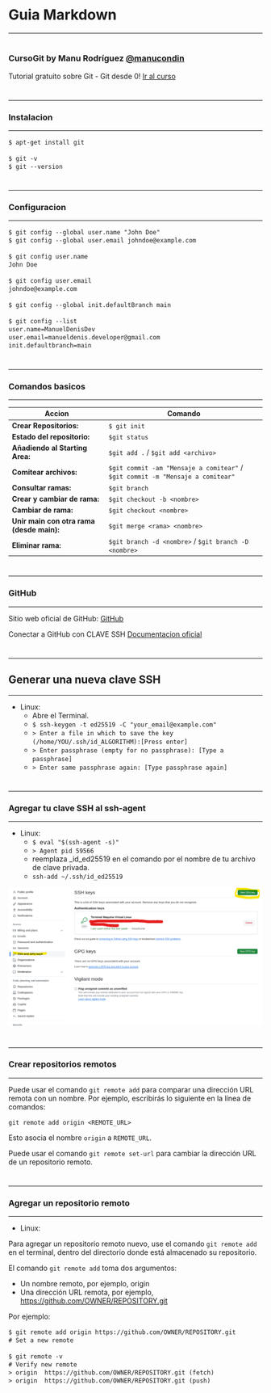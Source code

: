 #

# Guia Markdown

---

#

### CursoGit by Manu Rodríguez [@manucondin](https://github.com/manucodin/manucodin)

Tutorial gratuito sobre Git - Git desde 0! [Ir al curso](https://www.udemy.com/course/git-desde-cero/)

#

---

### Instalacion

---

```
$ apt-get install git

$ git -v
$ git --version
```

#

---

### Configuracion

---

```
$ git config --global user.name "John Doe"
$ git config --global user.email johndoe@example.com

$ git config user.name
John Doe

$ git config user.email
johndoe@example.com

$ git config --global init.defaultBranch main

$ git config --list
user.name=ManuelDenisDev
user.email=manueldenis.developer@gmail.com
init.defaultbranch=main

```

#

---

### Comandos basicos

---

| Accion                                    | Comando                                                                        |
| ----------------------------------------- | ------------------------------------------------------------------------------ |
| **Crear Repositorios:**                   | `$ git init`                                                                   |
| **Estado del repositorio:**               | `$git status`                                                                  |
| **Añadiendo al Starting Area:**           | `$git add .` / `$git add <archivo>`                                            |
| **Comitear archivos:**                    | `$git commit -am "Mensaje a comitear"` / `$git commit -m "Mensaje a comitear"` |
| **Consultar ramas:**                      | `$git branch`                                                                  |
| **Crear y cambiar de rama:**              | `$git checkout -b <nombre>`                                                    |
| **Cambiar de rama:**                      | `$git checkout <nombre>`                                                       |
| **Unir main con otra rama (desde main):** | `$git merge <rama> <nombre>`                                                   |
| **Eliminar rama:**                        | `$git branch -d <nombre>` / `$git branch -D <nombre>`                          |

#

---

### GitHub

---

Sitio web oficial de GitHub: [GitHub](https://github.com/)

Conectar a GitHub con CLAVE SSH [Documentacion oficial](https://docs.github.com/es/authentication/connecting-to-github-with-ssh)

#

---

## Generar una nueva clave SSH

---

-   Linux:
    -   Abre el Terminal.
    -   `$ ssh-keygen -t ed25519 -C "your_email@example.com"`
    -   `> Enter a file in which to save the key (/home/YOU/.ssh/id_ALGORITHM):[Press enter]`
    -   `> Enter passphrase (empty for no passphrase): [Type a passphrase]`
    -   `> Enter same passphrase again: [Type passphrase again]`

#

---

### Agregar tu clave SSH al ssh-agent

---

-   Linux:
    -   `$ eval "$(ssh-agent -s)"`
    -   `> Agent pid 59566`
    -   reemplaza \_id_ed25519 en el comando por el nombre de tu archivo de clave privada.
    -   `ssh-add ~/.ssh/id_ed25519`

![Imagen de github](./img/Captura%20de%20pantalla%202024-02-03%20152754.png)

#

---

### Crear repositorios remotos

---

Puede usar el comando `git remote add` para comparar una dirección URL remota con un nombre. Por ejemplo, escribirás lo siguiente en la línea de comandos:

```
git remote add origin <REMOTE_URL>
```

Esto asocia el nombre `origin` a `REMOTE_URL`.

Puede usar el comando `git remote set-url` para cambiar la dirección URL de un repositorio remoto.

#

---

### Agregar un repositorio remoto

---

-   Linux:

Para agregar un repositorio remoto nuevo, use el comando `git remote add` en el terminal, dentro del directorio donde está almacenado su repositorio.

El comando `git remote add` toma dos argumentos:

-   Un nombre remoto, por ejemplo, origin
-   Una dirección URL remota, por ejemplo, https://github.com/OWNER/REPOSITORY.git

Por ejemplo:

```
$ git remote add origin https://github.com/OWNER/REPOSITORY.git
# Set a new remote

$ git remote -v
# Verify new remote
> origin  https://github.com/OWNER/REPOSITORY.git (fetch)
> origin  https://github.com/OWNER/REPOSITORY.git (push)
```
